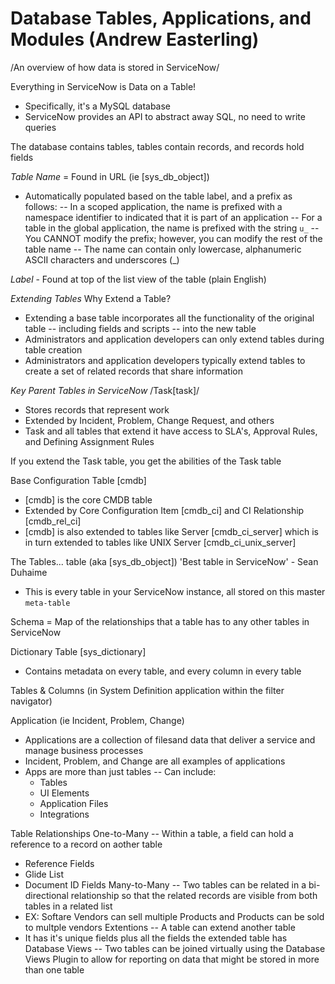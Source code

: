 # Database Tables, Applications, and Modules (Andrew Easterling)
/An overview of how data is stored in ServiceNow/

Everything in ServiceNow is Data on a Table!
- Specifically, it's a MySQL database
- ServiceNow provides an API to abstract away SQL, no need to write queries

The database contains tables, tables contain records, and records hold fields

*Table Name* = Found in URL (ie [sys_db_object])
- Automatically populated based on the table label, and a prefix as follows:
  -- In a scoped application, the name is prefixed with a namespace identifier to indicated that it is part of an application
  -- For a table in the global application, the name is prefixed with the string `u_`
  -- You CANNOT modify the prefix; however, you can modify the rest of the table name
    -- The name can contain only lowercase, alphanumeric ASCII characters and underscores (_)

*Label* - Found at top of the list view of the table (plain English)

*Extending Tables*
Why Extend a Table?
- Extending a base table incorporates all the functionality of the original table -- including fields and scripts -- into the new table
- Administrators and application developers can only extend tables during table creation
- Administrators and application developers typically extend tables to create a set of related records that share information

*Key Parent Tables in ServiceNow*
/Task[task]/
- Stores records that represent work
- Extended by Incident, Problem, Change Request, and others
- Task and all tables that extend it have access to SLA's, Approval Rules, and Defining Assignment Rules

If you extend the Task table, you get the abilities of the Task table

Base Configuration Table [cmdb]
- [cmdb] is the core CMDB table
- Extended by Core Configuration Item [cmdb_ci] and CI Relationship [cmdb_rel_ci]
- [cmdb] is also extended to tables like Server [cmdb_ci_server] which is in turn extended to tables like UNIX Server [cmdb_ci_unix_server]


The Tables... table (aka [sys_db_object])
'Best table in ServiceNow' - Sean Duhaime

- This is every table in your ServiceNow instance, all stored on this master `meta-table`

Schema = Map of the relationships that a table has to any other tables in ServiceNow

Dictionary Table [sys_dictionary]
- Contains metadata on every table, and every column in every table

Tables & Columns (in System Definition application within the filter navigator)

Application (ie Incident, Problem, Change)
- Applications are a collection of filesand data that deliver a service and manage business processes
- Incident, Problem, and Change are all examples of applications
- Apps are more than just tables
  -- Can include: 
     - Tables
     - UI Elements 
     - Application Files
     - Integrations

Table Relationships
One-to-Many -- Within a table, a field can hold a reference to a record on aother table
  - Reference Fields
  - Glide List
  - Document ID Fields
Many-to-Many -- Two tables can be related in a bi-directional relationship so that the related records are visible from both tables in a related list
  - EX: Softare Vendors can sell multiple Products and Products can be sold to multple vendors
Extentions -- A table can extend another table
  - It has it's unique fields plus all the fields the extended table has
Database Views -- Two tables can be joined virtually using the Database Views Plugin to allow for reporting on data that might be stored in more than one table




